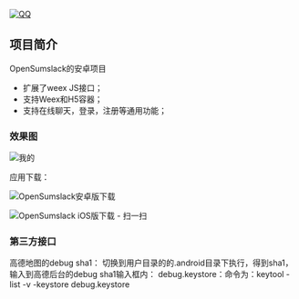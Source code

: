 [![QQ](http://pub.idqqimg.com/wpa/images/group.png)](https://jq.qq.com/?_wv=1027&k=5HWgxBZ)

## 项目简介

OpenSumslack的安卓项目

- 扩展了weex JS接口；
- 支持Weex和H5容器；
- 支持在线聊天，登录，注册等通用功能；

### 效果图

<img src='http://wxapps.sumslack.com/demo2/preview.png' alt='我的'/>

应用下载：


![OpenSumslack安卓版下载](http://wxapps.sumslack.com/opensumslack/dl_opensumslack.jpg)


![OpenSumslack iOS版下载 - 扫一扫](http://h5.sumslack.com/pindazi.png)

### 第三方接口
高德地图的debug sha1：
切换到用户目录的的.android目录下执行，得到sha1，输入到高德后台的debug sha1输入框内：
debug.keystore：命令为：keytool -list -v -keystore debug.keystore